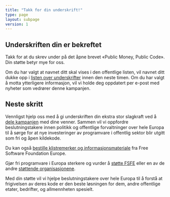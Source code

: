 ```yaml
---
title: "Takk for din underskrift!"
type: page
layout: subpage
version: 1
---
```


## Underskriften din er bekreftet

Takk for at du skrev under på det åpne brevet «Public Money, Public Code». Din støtte betyr mye for oss. 

Om du har valgt at navnet ditt skal vises i den offentlige listen, vil navnet ditt dukke opp i [listen over underskrifter](../all-signatures) innen den neste timen. Om du har valgt å motta ytterligere informasjon, vil vi holde deg oppdatert per e-post med nyheter som vedrører denne kampanjen.

## Neste skritt

Vennligst hjelp oss med å gi underskriften din ekstra stor slagkraft ved å [dele kampanjen](../../#spread) med dine venner. Sammen vil vi oppfordre beslutningstakere innen politikk og offentlige forvaltninger over hele Europa til å sørge for at nye investeringer av programvare i offentlig sektor blir utgitt som fri og åpen kildekode.

Du kan også [bestille klistremerker og informasjonsmateriale](https://fsfe.org/promo#pmpc) fra Free Software Foundation Europe.

Gjør fri programvare i Europa sterkere og vurder å [støtte FSFE](https://my.fsfe.org/donate?referrer=pmpc) eller en av de andre [støttende organisasjonene](../../#organisations).

Med din støtte vil vi hjelpe beslutningstakere over hele Europa til å forstå at frigivelsen av deres kode er den beste løsningen for dem, andre offentlige etater, bedrifter, og allmennheten spesielt.
